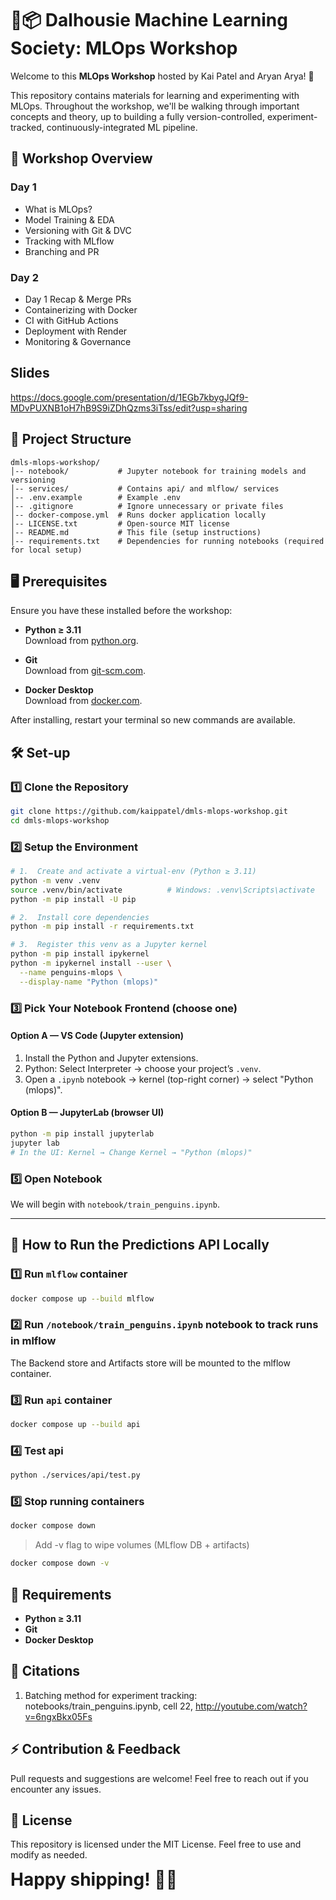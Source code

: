 # **🐧📦 Dalhousie Machine Learning Society: MLOps Workshop**

Welcome to this **MLOps Workshop** hosted by Kai Patel and Aryan Arya! 🚀

This repository contains materials for learning and experimenting with MLOps.
Throughout the workshop, we'll be walking through important concepts and theory,
up to building a fully version-controlled, experiment-tracked, continuously-integrated ML pipeline.

## **📌 Workshop Overview**

### **Day 1**

- What is MLOps?
- Model Training & EDA
- Versioning with Git & DVC
- Tracking with MLflow
- Branching and PR

### **Day 2**

- Day 1 Recap & Merge PRs
- Containerizing with Docker
- CI with GitHub Actions
- Deployment with Render
- Monitoring & Governance

## **Slides**

https://docs.google.com/presentation/d/1EGb7kbygJQf9-MDvPUXNB1oH7hB9S9iZDhQzms3iTss/edit?usp=sharing

## **📂 Project Structure**

```
dmls-mlops-workshop/
│-- notebook/           # Jupyter notebook for training models and versioning
│-- services/           # Contains api/ and mlflow/ services
│-- .env.example        # Example .env
│-- .gitignore          # Ignore unnecessary or private files
│-- docker-compose.yml  # Runs docker application locally
│-- LICENSE.txt         # Open-source MIT license
│-- README.md           # This file (setup instructions)
│-- requirements.txt    # Dependencies for running notebooks (required for local setup)
```

## **🖥️ Prerequisites**

Ensure you have these installed before the workshop:

- **Python ≥ 3.11**  
  Download from [python.org](https://www.python.org/downloads).

- **Git**  
  Download from [git-scm.com](https://git-scm.com/downloads).

- **Docker Desktop**  
  Download from [docker.com](https://docs.docker.com/get-started/get-docker).

After installing, restart your terminal so new commands are available.

## **🛠️ Set‑up**

### **1️⃣ Clone the Repository**

```bash
git clone https://github.com/kaippatel/dmls-mlops-workshop.git
cd dmls-mlops-workshop
```

### **2️⃣ Setup the Environment**

```bash
# 1.  Create and activate a virtual-env (Python ≥ 3.11)
python -m venv .venv
source .venv/bin/activate          # Windows: .venv\Scripts\activate
python -m pip install -U pip

# 2.  Install core dependencies
python -m pip install -r requirements.txt

# 3.  Register this venv as a Jupyter kernel
python -m pip install ipykernel
python -m ipykernel install --user \
  --name penguins-mlops \
  --display-name "Python (mlops)"
```

### **3️⃣ Pick Your Notebook Frontend (choose one)**

#### **Option A — VS Code (Jupyter extension)**

1. Install the Python and Jupyter extensions.
2. Python: Select Interpreter → choose your project’s `.venv`.
3. Open a `.ipynb` notebook → kernel (top-right corner) → select "Python (mlops)".

#### **Option B — JupyterLab (browser UI)**

```bash
python -m pip install jupyterlab
jupyter lab
# In the UI: Kernel → Change Kernel → "Python (mlops)"
```

### **5️⃣ Open Notebook**

We will begin with `notebook/train_penguins.ipynb`.

---

## **🐳 How to Run the Predictions API Locally**

### **1️⃣ Run `mlflow` container**

```bash
docker compose up --build mlflow
```

### **2️⃣ Run `/notebook/train_penguins.ipynb` notebook to track runs in mlflow**

The Backend store and Artifacts store will be mounted to the mlflow container.

### **3️⃣ Run `api` container**

```bash
docker compose up --build api
```

### **4️⃣ Test api**

```bash
python ./services/api/test.py
```

### **5️⃣ Stop running containers**

```bash
docker compose down
```

> Add -v flag to wipe volumes (MLflow DB + artifacts)

```bash
docker compose down -v
```

## **📜 Requirements**

- **Python ≥ 3.11**
- **Git**
- **Docker Desktop**

## **📝 Citations**

1. Batching method for experiment tracking: notebooks/train_penguins.ipynb, cell 22, http://youtube.com/watch?v=6ngxBkx05Fs

## **⚡ Contribution & Feedback**

Pull requests and suggestions are welcome! Feel free to reach out if you encounter any issues.

## **📌 License**

This repository is licensed under the MIT License. Feel free to use and modify as needed.

<p align="start">
  <span style="font-size:2em; font-weight:bold;">Happy shipping! 🚢🐧</span>
</p>

